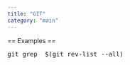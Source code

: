 ```yaml
---
title: "GIT"
category: "main"
---
```


== Examples ==

<pre>
git grep <regexp> $(git rev-list --all)
</pre>